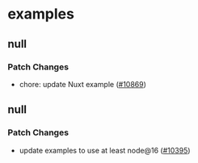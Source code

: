 # examples

## null

### Patch Changes

- chore: update Nuxt example ([#10869](https://github.com/khulnasoft-lab/khulnasoft/pull/10869))

## null

### Patch Changes

- update examples to use at least node@16 ([#10395](https://github.com/khulnasoft-lab/khulnasoft/pull/10395))
